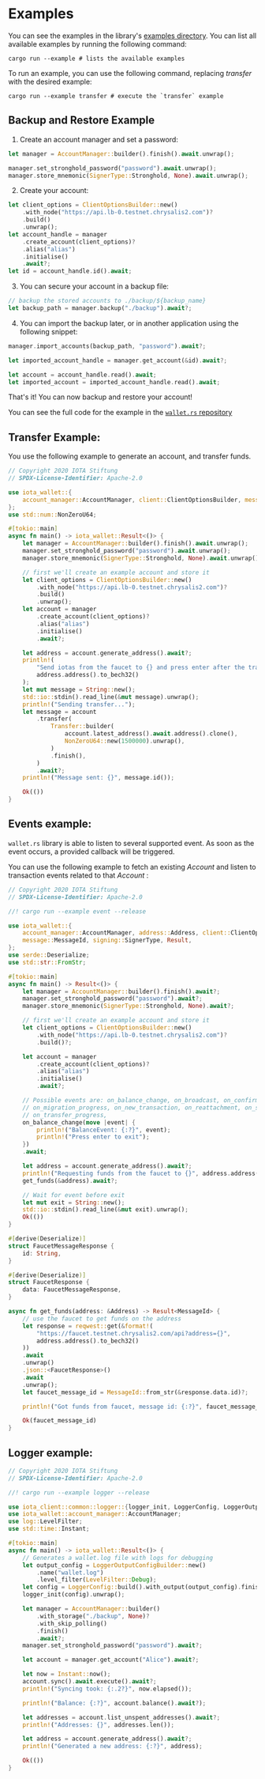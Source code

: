 # Examples

You can see the examples in the library's [examples directory](https://github.com/iotaledger/wallet.rs/tree/dev/examples).
You can list all available examples by running the following command:
```
cargo run --example # lists the available examples
```
To run an example, you can use the following command, replacing _transfer_ with the desired example:
```
cargo run --example transfer # execute the `transfer` example
```

## Backup and Restore Example

1. Create an account manager and set a password:
```rust
let manager = AccountManager::builder().finish().await.unwrap();

manager.set_stronghold_password("password").await.unwrap();
manager.store_mnemonic(SignerType::Stronghold, None).await.unwrap();

```

2. Create your account:

```rust
let client_options = ClientOptionsBuilder::new()
    .with_node("https://api.lb-0.testnet.chrysalis2.com")?
    .build()
    .unwrap();
let account_handle = manager
    .create_account(client_options)?
    .alias("alias")
    .initialise()
    .await?;
let id = account_handle.id().await;

```

3. You can secure your account in a backup file:
```rust
// backup the stored accounts to ./backup/${backup_name}
let backup_path = manager.backup("./backup").await?;

```


4. You can import the backup later, or in another application using the following snippet:
```rust
manager.import_accounts(backup_path, "password").await?;

let imported_account_handle = manager.get_account(&id).await?;

let account = account_handle.read().await;
let imported_account = imported_account_handle.read().await;

```

That's it! You can now backup and restore your account!

You can see the full code for the example in the [`wallet.rs` repository](https://github.com/iotaledger/wallet.rs/blob/develop/examples/backup_and_restore.rs)


## Transfer Example:

You use the following example to generate an account, and transfer funds. 

```rust
// Copyright 2020 IOTA Stiftung
// SPDX-License-Identifier: Apache-2.0

use iota_wallet::{
    account_manager::AccountManager, client::ClientOptionsBuilder, message::Transfer, signing::SignerType,
};
use std::num::NonZeroU64;

#[tokio::main]
async fn main() -> iota_wallet::Result<()> {
    let manager = AccountManager::builder().finish().await.unwrap();
    manager.set_stronghold_password("password").await.unwrap();
    manager.store_mnemonic(SignerType::Stronghold, None).await.unwrap();

    // first we'll create an example account and store it
    let client_options = ClientOptionsBuilder::new()
        .with_node("https://api.lb-0.testnet.chrysalis2.com")?
        .build()
        .unwrap();
    let account = manager
        .create_account(client_options)?
        .alias("alias")
        .initialise()
        .await?;

    let address = account.generate_address().await?;
    println!(
        "Send iotas from the faucet to {} and press enter after the transaction got confirmed",
        address.address().to_bech32()
    );
    let mut message = String::new();
    std::io::stdin().read_line(&mut message).unwrap();
    println!("Sending transfer...");
    let message = account
        .transfer(
            Transfer::builder(
                account.latest_address().await.address().clone(),
                NonZeroU64::new(1500000).unwrap(),
            )
            .finish(),
        )
        .await?;
    println!("Message sent: {}", message.id());

    Ok(())
}

```

## Events example:

`wallet.rs` library is able to listen to several supported event. As soon as the event occurs, a provided callback will be triggered.

You can use the following example to fetch an existing _Account_ and listen to transaction events related to that _Account_ :
```rust
// Copyright 2020 IOTA Stiftung
// SPDX-License-Identifier: Apache-2.0

//! cargo run --example event --release

use iota_wallet::{
    account_manager::AccountManager, address::Address, client::ClientOptionsBuilder, event::on_balance_change,
    message::MessageId, signing::SignerType, Result,
};
use serde::Deserialize;
use std::str::FromStr;

#[tokio::main]
async fn main() -> Result<()> {
    let manager = AccountManager::builder().finish().await?;
    manager.set_stronghold_password("password").await?;
    manager.store_mnemonic(SignerType::Stronghold, None).await?;

    // first we'll create an example account and store it
    let client_options = ClientOptionsBuilder::new()
        .with_node("https://api.lb-0.testnet.chrysalis2.com")?
        .build()?;

    let account = manager
        .create_account(client_options)?
        .alias("alias")
        .initialise()
        .await?;

    // Possible events are: on_balance_change, on_broadcast, on_confirmation_state_change, on_error,
    // on_migration_progress, on_new_transaction, on_reattachment, on_stronghold_status_change,
    // on_transfer_progress,
    on_balance_change(move |event| {
        println!("BalanceEvent: {:?}", event);
        println!("Press enter to exit");
    })
    .await;

    let address = account.generate_address().await?;
    println!("Requesting funds from the faucet to {}", address.address().to_bech32());
    get_funds(&address).await?;

    // Wait for event before exit
    let mut exit = String::new();
    std::io::stdin().read_line(&mut exit).unwrap();
    Ok(())
}

#[derive(Deserialize)]
struct FaucetMessageResponse {
    id: String,
}

#[derive(Deserialize)]
struct FaucetResponse {
    data: FaucetMessageResponse,
}

async fn get_funds(address: &Address) -> Result<MessageId> {
    // use the faucet to get funds on the address
    let response = reqwest::get(&format!(
        "https://faucet.testnet.chrysalis2.com/api?address={}",
        address.address().to_bech32()
    ))
    .await
    .unwrap()
    .json::<FaucetResponse>()
    .await
    .unwrap();
    let faucet_message_id = MessageId::from_str(&response.data.id)?;

    println!("Got funds from faucet, message id: {:?}", faucet_message_id);

    Ok(faucet_message_id)
}

```

## Logger example:

```rust
// Copyright 2020 IOTA Stiftung
// SPDX-License-Identifier: Apache-2.0

//! cargo run --example logger --release

use iota_client::common::logger::{logger_init, LoggerConfig, LoggerOutputConfigBuilder};
use iota_wallet::account_manager::AccountManager;
use log::LevelFilter;
use std::time::Instant;

#[tokio::main]
async fn main() -> iota_wallet::Result<()> {
    // Generates a wallet.log file with logs for debugging
    let output_config = LoggerOutputConfigBuilder::new()
        .name("wallet.log")
        .level_filter(LevelFilter::Debug);
    let config = LoggerConfig::build().with_output(output_config).finish();
    logger_init(config).unwrap();

    let manager = AccountManager::builder()
        .with_storage("./backup", None)?
        .with_skip_polling()
        .finish()
        .await?;
    manager.set_stronghold_password("password").await?;

    let account = manager.get_account("Alice").await?;

    let now = Instant::now();
    account.sync().await.execute().await?;
    println!("Syncing took: {:.2?}", now.elapsed());

    println!("Balance: {:?}", account.balance().await?);

    let addresses = account.list_unspent_addresses().await?;
    println!("Addresses: {}", addresses.len());

    let address = account.generate_address().await?;
    println!("Generated a new address: {:?}", address);

    Ok(())
}
```
